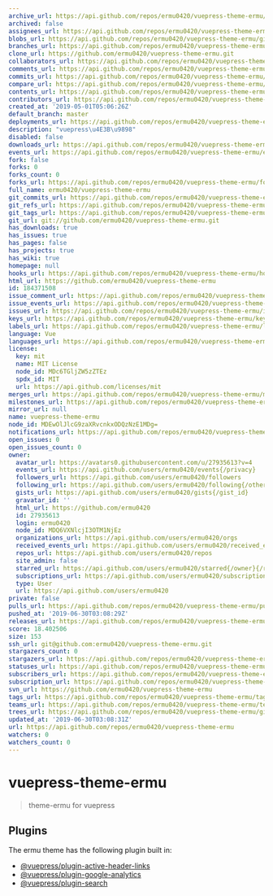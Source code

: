 ```yaml
---
archive_url: https://api.github.com/repos/ermu0420/vuepress-theme-ermu/{archive_format}{/ref}
archived: false
assignees_url: https://api.github.com/repos/ermu0420/vuepress-theme-ermu/assignees{/user}
blobs_url: https://api.github.com/repos/ermu0420/vuepress-theme-ermu/git/blobs{/sha}
branches_url: https://api.github.com/repos/ermu0420/vuepress-theme-ermu/branches{/branch}
clone_url: https://github.com/ermu0420/vuepress-theme-ermu.git
collaborators_url: https://api.github.com/repos/ermu0420/vuepress-theme-ermu/collaborators{/collaborator}
comments_url: https://api.github.com/repos/ermu0420/vuepress-theme-ermu/comments{/number}
commits_url: https://api.github.com/repos/ermu0420/vuepress-theme-ermu/commits{/sha}
compare_url: https://api.github.com/repos/ermu0420/vuepress-theme-ermu/compare/{base}...{head}
contents_url: https://api.github.com/repos/ermu0420/vuepress-theme-ermu/contents/{+path}
contributors_url: https://api.github.com/repos/ermu0420/vuepress-theme-ermu/contributors
created_at: '2019-05-01T05:06:26Z'
default_branch: master
deployments_url: https://api.github.com/repos/ermu0420/vuepress-theme-ermu/deployments
description: "vuepress\u4E3B\u9898"
disabled: false
downloads_url: https://api.github.com/repos/ermu0420/vuepress-theme-ermu/downloads
events_url: https://api.github.com/repos/ermu0420/vuepress-theme-ermu/events
fork: false
forks: 0
forks_count: 0
forks_url: https://api.github.com/repos/ermu0420/vuepress-theme-ermu/forks
full_name: ermu0420/vuepress-theme-ermu
git_commits_url: https://api.github.com/repos/ermu0420/vuepress-theme-ermu/git/commits{/sha}
git_refs_url: https://api.github.com/repos/ermu0420/vuepress-theme-ermu/git/refs{/sha}
git_tags_url: https://api.github.com/repos/ermu0420/vuepress-theme-ermu/git/tags{/sha}
git_url: git://github.com/ermu0420/vuepress-theme-ermu.git
has_downloads: true
has_issues: true
has_pages: false
has_projects: true
has_wiki: true
homepage: null
hooks_url: https://api.github.com/repos/ermu0420/vuepress-theme-ermu/hooks
html_url: https://github.com/ermu0420/vuepress-theme-ermu
id: 184371508
issue_comment_url: https://api.github.com/repos/ermu0420/vuepress-theme-ermu/issues/comments{/number}
issue_events_url: https://api.github.com/repos/ermu0420/vuepress-theme-ermu/issues/events{/number}
issues_url: https://api.github.com/repos/ermu0420/vuepress-theme-ermu/issues{/number}
keys_url: https://api.github.com/repos/ermu0420/vuepress-theme-ermu/keys{/key_id}
labels_url: https://api.github.com/repos/ermu0420/vuepress-theme-ermu/labels{/name}
language: Vue
languages_url: https://api.github.com/repos/ermu0420/vuepress-theme-ermu/languages
license:
  key: mit
  name: MIT License
  node_id: MDc6TGljZW5zZTEz
  spdx_id: MIT
  url: https://api.github.com/licenses/mit
merges_url: https://api.github.com/repos/ermu0420/vuepress-theme-ermu/merges
milestones_url: https://api.github.com/repos/ermu0420/vuepress-theme-ermu/milestones{/number}
mirror_url: null
name: vuepress-theme-ermu
node_id: MDEwOlJlcG9zaXRvcnkxODQzNzE1MDg=
notifications_url: https://api.github.com/repos/ermu0420/vuepress-theme-ermu/notifications{?since,all,participating}
open_issues: 0
open_issues_count: 0
owner:
  avatar_url: https://avatars0.githubusercontent.com/u/27935613?v=4
  events_url: https://api.github.com/users/ermu0420/events{/privacy}
  followers_url: https://api.github.com/users/ermu0420/followers
  following_url: https://api.github.com/users/ermu0420/following{/other_user}
  gists_url: https://api.github.com/users/ermu0420/gists{/gist_id}
  gravatar_id: ''
  html_url: https://github.com/ermu0420
  id: 27935613
  login: ermu0420
  node_id: MDQ6VXNlcjI3OTM1NjEz
  organizations_url: https://api.github.com/users/ermu0420/orgs
  received_events_url: https://api.github.com/users/ermu0420/received_events
  repos_url: https://api.github.com/users/ermu0420/repos
  site_admin: false
  starred_url: https://api.github.com/users/ermu0420/starred{/owner}{/repo}
  subscriptions_url: https://api.github.com/users/ermu0420/subscriptions
  type: User
  url: https://api.github.com/users/ermu0420
private: false
pulls_url: https://api.github.com/repos/ermu0420/vuepress-theme-ermu/pulls{/number}
pushed_at: '2019-06-30T03:08:29Z'
releases_url: https://api.github.com/repos/ermu0420/vuepress-theme-ermu/releases{/id}
score: 18.402506
size: 153
ssh_url: git@github.com:ermu0420/vuepress-theme-ermu.git
stargazers_count: 0
stargazers_url: https://api.github.com/repos/ermu0420/vuepress-theme-ermu/stargazers
statuses_url: https://api.github.com/repos/ermu0420/vuepress-theme-ermu/statuses/{sha}
subscribers_url: https://api.github.com/repos/ermu0420/vuepress-theme-ermu/subscribers
subscription_url: https://api.github.com/repos/ermu0420/vuepress-theme-ermu/subscription
svn_url: https://github.com/ermu0420/vuepress-theme-ermu
tags_url: https://api.github.com/repos/ermu0420/vuepress-theme-ermu/tags
teams_url: https://api.github.com/repos/ermu0420/vuepress-theme-ermu/teams
trees_url: https://api.github.com/repos/ermu0420/vuepress-theme-ermu/git/trees{/sha}
updated_at: '2019-06-30T03:08:31Z'
url: https://api.github.com/repos/ermu0420/vuepress-theme-ermu
watchers: 0
watchers_count: 0
---
```


# vuepress-theme-ermu

> theme-ermu for vuepress

## Plugins

The ermu theme has the following plugin built in:

- [@vuepress/plugin-active-header-links](https://github.com/vuejs/vuepress/tree/master/packages/@vuepress/plugin-active-header-links)
- [@vuepress/plugin-google-analytics](https://github.com/vuejs/vuepress/tree/master/packages/%40vuepress/plugin-google-analytics)
- [@vuepress/plugin-search](https://github.com/vuejs/vuepress/tree/master/packages/%40vuepress/plugin-search)
